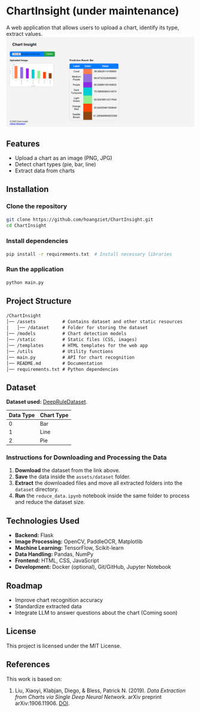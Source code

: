 #  ChartInsight  (under maintenance)

A web application that allows users to upload a chart, identify its type, extract values.  
![](./demo.png)

## Features  
- Upload a chart as an image (PNG, JPG)  
- Detect chart types (pie, bar, line)  
- Extract data from charts


##  Installation  
###  Clone the repository  
```bash
git clone https://github.com/hoangziet/ChartInsight.git
cd ChartInsight
```  
###  Install dependencies  
```bash
pip install -r requirements.txt  # Install necessary libraries
```  
###  Run the application  
```bash
python main.py  
```  

##  Project Structure  
```
/ChartInsight
│── /assets          # Contains dataset and other static resources
│   │── /dataset     # Folder for storing the dataset 
│── /models          # Chart detection models
│── /static          # Static files (CSS, images)
│── /templates       # HTML templates for the web app
│── /utils           # Utility functions
│── main.py          # API for chart recognition
│── README.md        # Documentation
│── requirements.txt # Python dependencies
```  

##  Dataset  

**Dataset used:** [DeepRuleDataset](https://huggingface.co/datasets/niups/DeepRuleDataset/tree/main).  

| Data Type | Chart Type |  
|-----------|------------|  
| 0         | Bar        |  
| 1         | Line       |  
| 2         | Pie        |  

### Instructions for Downloading and Processing the Data  
1. **Download** the dataset from the link above.  
2. **Save** the data inside the `assets/dataset` folder.  
3. **Extract** the downloaded files and move all extracted folders into the `dataset` directory.  
4. **Run** the `reduce_data.ipynb` notebook inside the same folder to process and reduce the dataset size.  

## Technologies Used  
- **Backend:** Flask
- **Image Processing:** OpenCV, PaddleOCR, Matplotlib  
- **Machine Learning:** TensorFlow, Scikit-learn  
- **Data Handling:** Pandas, NumPy  
- **Frontend:** HTML, CSS, JavaScript
- **Development:** Docker (optional), Git/GitHub, Jupyter Notebook

## Roadmap  
- Improve chart recognition accuracy  
- Standardize extracted data  
- Integrate LLM to answer questions about the chart (Coming soon) 

##  License  
This project is licensed under the MIT License.  

##  References  
This work is based on:  
1. Liu, Xiaoyi, Klabjan, Diego, & Bless, Patrick N. (2019). *Data Extraction from Charts via Single Deep Neural Network*. arXiv preprint arXiv:1906.11906. [DOI](https://doi.org/10.48550/arXiv.1906.11906).  

   
